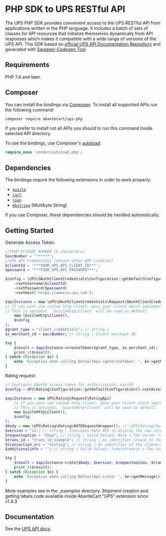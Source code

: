 # PHP SDK to UPS RESTful API

The UPS PHP SDK provides convenient access to the UPS RESTful API from
applications written in the PHP language. It includes a batch of sets of
classes for API resources that initialize themselves dynamically from API
responses which makes it compatible with a wide range of versions of the UPS
API.
This SDK based on [official UPS API Documentation Repository](https://github.com/UPS-API/api-documentation)
and generated with [Swagger-Codegen Tool](https://swagger.io/tools/swagger-codegen/)

## Requirements

PHP 7.4 and later.

## Composer

You can install the bindings via [Composer](http://getcomposer.org/). To install all supported APIs run the following command:

```bash
composer require abantecart/ups-php
```
If you prefer to install not all APIs you should to run this command inside selected API directory.



To use the bindings, use Composer's [autoload](https://getcomposer.org/doc/01-basic-usage.md#autoloading):

```php
require_once 'vendor/autoload.php';
```


## Dependencies

The bindings require the following extensions in order to work properly:

-   [`guzzle`](https://github.com/guzzle/guzzle)
-   [`curl`](https://secure.php.net/manual/en/book.curl.php)
-   [`json`](https://secure.php.net/manual/en/book.json.php)
-   [`mbstring`](https://secure.php.net/manual/en/book.mbstring.php) (Multibyte String)

If you use Composer, these dependencies should be handled automatically.

## Getting Started

Generate Access Token:

```php
//YOUR ACCOUNT NUMBER (6 characters)
$accNumber = '******';
//UPS API Credentials (obtain after APP creation)
$clientId = '***YOUR_UPS_API_CLIENT_ID***';
$password = '***YOUR_UPS_API_PASSWORD***';

$config = \UPS\OAuthClientCredentials\Configuration::getDefaultConfiguration()
    ->setUsername($clientId)
    ->setPassword($password)
    ->setHost('https://wwwcie.ups.com');

$apiInstance = new \UPS\OAuthClientCredentials\Request\OAuthClientCredentialsApi(
// If you want use custom http client, pass your client which implements `GuzzleHttp\ClientInterface`.
// This is optional, `GuzzleHttp\Client` will be used as default.
    new \GuzzleHttp\Client(),
    $config
);
$grant_type = "client_credentials"; // string |
$x_merchant_id = $accNumber; // string | Client merchant ID

try {
    $result = $apiInstance->createToken($grant_type, $x_merchant_id);
    print_r($result);
} catch (Exception $e) {
    echo 'Exception when calling DefaultApi->generateToken: ', $e->getMessage(), PHP_EOL;
}
```

Rating request:

```php
// Configure OAuth2 access token for authorization: oauth2
$config = UPS\Rating\Configuration::getDefaultConfiguration()->setAccessToken('YOUR_ACCESS_TOKEN');

$apiInstance = new UPS\Rating\Request\RatingApi(
    // If you want use custom http client, pass your client which implements `GuzzleHttp\ClientInterface`.
    // This is optional, `GuzzleHttp\Client` will be used as default.
    new GuzzleHttp\Client(),
    $config
);
$body = new \UPS\Rating\Rating\RATERequestWrapper(); // \UPS\Rating\Rating\RATERequestWrapper | Generate sample code for popular API requests by selecting an example below. To view a full sample request and response, first click "Authorize" and enter your application credentials, then populate the required parameters above and click "Try it out".
$version = "v1"; // string | Indicates Rate API to display the new release features in Rate API response based on Rate release. See the New section for the latest Rate release. Supported values: v1, v1601, v1607, v1701, v1707, v2108, v2205. Length 5
$requestoption = "Shop"; // string | Valid Values: Rate = The server rates (The default Request option is Rate if a Request Option is not provided). Shop = The server validates the shipment, and returns rates for all UPS products from the ShipFrom to the ShipTo addresses. Rate is the only valid request option for Ground Freight Pricing requests. . Length 10
$trans_id = "trans_id_example"; // string | An identifier unique to the request. Length 32
$transaction_src = "testing"; // string | An identifier of the client/source application that is making the request.Length 512
$additionalinfo = ""; // string | Valid Values: timeintransit = The server rates with transit time information combined with requestoption in URL.Rate is the only valid request option for Ground Freight Pricing requests. Length 15

try {
    $result = $apiInstance->rate($body, $version, $requestoption, $trans_id, $transaction_src, $additionalinfo);
    print_r($result);
} catch (Exception $e) {
    echo 'Exception when calling DefaultApi->rate: ', $e->getMessage(), PHP_EOL;
}
```
More examples see in the _examples directory. 
Shipment creation and getting labels code available inside AbanteCart "UPS" extension since v1.4.3



## Documentation

See the [UPS API docs](https://developer.ups.com/catalog?loc=en_US).


